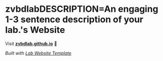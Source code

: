 
# zvbdlabDESCRIPTION=An engaging 1-3 sentence description of your lab.'s Website

Visit **[zvbdlab.github.io](https://zvbdlab.github.io)** 🚀

_Built with [Lab Website Template](https://greene-lab.gitbook.io/lab-website-template-docs)_
